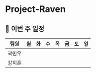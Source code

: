 # Project-Raven


## 📅 이번 주 일정

| 팀원 | 월 | 화 | 수 | 목 | 금 | 토 | 일 |
|------|----|----|----|----|----|----|----|
| 곽민우 |  |  |  |  |  |  |  |
| 강지훈 |  |  |  |  |  |  |  |


